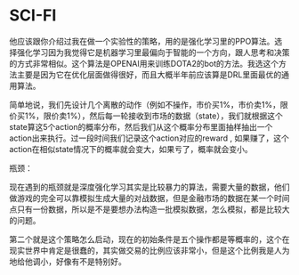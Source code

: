 # SCI-FI

他应该跟你介绍过我在做一个实验性的策略，用的是强化学习里的PPO算法。选择强化学习因为我觉得它是机器学习里最偏向于智能的一个方向，跟人思考和决策的方式非常相似。这个算法是OPENAI用来训练DOTA2的bot的方法。我选这个方法主要是因为它在优化层面做得很好，而且大概半年前应该算是DRL里面最优的通用算法。



简单地说，我们先设计几个离散的动作（例如不操作，市价买1%，市价卖1%，限价买1%，限价卖1%），然后每一轮接收到市场的数据（state），我们就根据这个state算这5个action的概率分布，然后我们从这个概率分布里面抽样抽出一个action出来执行。过一段时间我们记录这个action对应的reward , 如果赚了，这个action在相似state情况下的概率就会变大，如果亏了，概率就会变小。



瓶颈：

现在遇到的瓶颈就是深度强化学习其实是比较暴力的算法，需要大量的数据，他们做游戏的完全可以靠模拟生成大量的对战数据，但是金融市场的数据在某一个时间点只有一份数据，所以是不是要想办法构造一批模拟数据，怎么模拟，都是比较大的问题。

第二个就是这个策略怎么启动，现在的初始条件是五个操作都是等概率的，这个在现实世界中肯定是很蠢的，其实做交易的比例应该非常小，但是这个比例我是人为地给他调小，好像有不是特别好。


